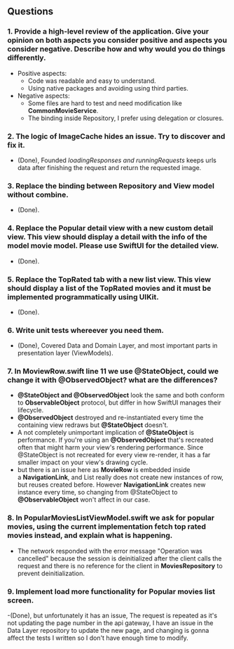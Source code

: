## Questions

### 1. Provide a high-level review of the application. Give your opinion on both aspects you consider positive and aspects you consider negative. Describe how and why would you do things differently.
- Positive aspects:
    - Code was readable and easy to understand.
    - Using native packages and avoiding using third parties.  
- Negative aspects:
    - Some files are hard to test and need modification like **CommonMovieService**.
    - The binding inside Repository, I prefer using delegation or closures.

### 2. The logic of ImageCache hides an issue. Try to discover and fix it.
- (Done), Founded *loadingResponses and runningRequests* keeps urls data after finishing the request and return the requested image.
    
    
### 3. Replace the binding between Repository and View model without combine.
- (Done).


### 4. Replace the Popular detail view with a new custom detail view. This view should display a detail with the info of the model movie model. Please use SwiftUI for the detailed view.
- (Done).


### 5. Replace the TopRated tab with a new list view. This view should display a list of the TopRated movies and it must be implemented programmatically using UIKit.
- (Done).


### 6. Write unit tests whereever you need them.
- (Done), Covered Data and Domain Layer, and most important parts in presentation layer (ViewModels).


### 7. In MoviewRow.swift line 11 we use @StateObject, could we change it with @ObservedObject? what are the differences?
- **@StateObject and @ObservedObject** look the same and both conform to **ObservableObject** protocol, but differ in how SwiftUI manages their lifecycle.
- **@ObservedObject** destroyed and re-instantiated every time the containing view redraws but **@StateObject** doesn't.
- A not completely unimportant implication of **@StateObject** is performance. If you're using an **@ObservedObject** that's recreated often that might harm your view's rendering performance. Since @StateObject is not recreated for every view re-render, it has a far smaller impact on your view's drawing cycle.
- but there is an issue here as **MovieRow** is embedded inside a **NavigationLink**, and List really does not create new instances of row, but reuses created before. However **NavigationLink** creates new instance every time, so changing from @StateObject to **@ObservableObject** won't affect in our case.


### 8. In PopularMoviesListViewModel.swift we ask for popular movies, using the current implementation fetch top rated movies instead, and explain what is happening.
- The network responded with the error message "Operation was cancelled" because the session is deinitialized after the client calls the request and there is no reference for the client in **MoviesRepository** to prevent deinitialization.


### 9. Implement load more functionality for Popular movies list screen.
-(Done), but unfortunately it has an issue, The request is repeated as it's not updating the page number in the api gateway, I have an issue in the Data Layer repository to update the new page, and changing is gonna affect the tests I written so I don't have enough time to modify.
